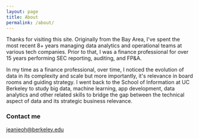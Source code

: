 ```yaml
---
layout: page
title: About
permalink: /about/
---
```



Thanks for visiting this site. Originally from the Bay Area, I've spent the most recent 8+ years managing data analytics and operational teams at various tech companies. Prior to that, I was a finance professional for over 15 years performing SEC reporting, auditing, and FP&A.

In my time as a finance professional, over time, I noticed the evolution of data in its complexity and scale but more importantly, it's relevance in board rooms and guiding strategy. I went back to the School of Information at UC Berkeley to study big data, machine learning, app development, data analytics and other related skills to bridge the gap between the technical aspect of data and its strategic business relevance.


### Contact me

[jeanieoh@berkeley.edu](mailto:jeanieoh@berkeley.edu)
